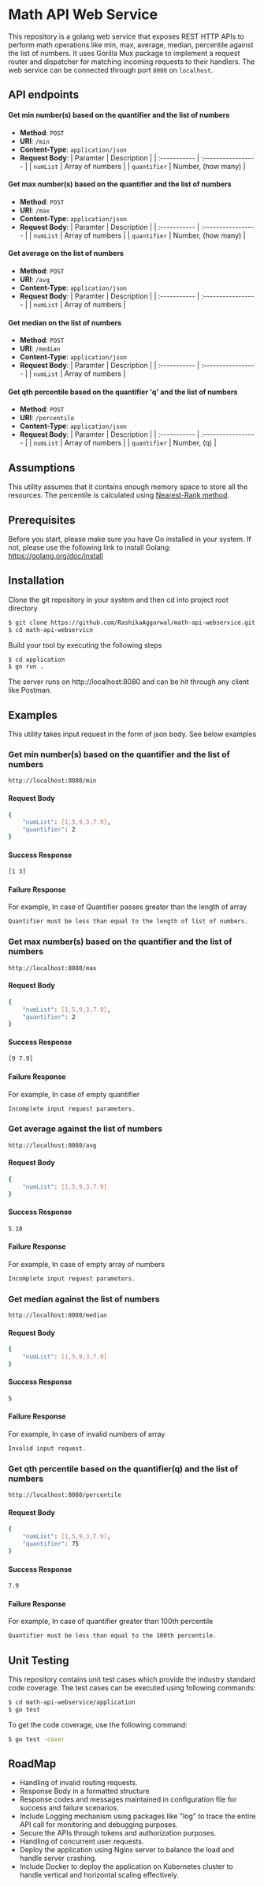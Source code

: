 # Math API Web Service

This repository is a golang web service that exposes REST HTTP APIs to perform math operations like min, max, average, median, percentile against the list of numbers. It uses Gorilla Mux package to implement a request router and dispatcher for matching incoming requests to their handlers. The web service can be connected through port `8080` on `localhost`.

## API endpoints

#### Get min number(s) based on the quantifier and the list of numbers
+ **Method**: `POST`
+ **URI**: `/min`
+  **Content-Type**: `application/json`
+ **Request Body**:
| Paramter     | Description        |
| :----------- | :----------------- |
| `numList`    | Array of numbers   |
| `quantifier` | Number, (how many) |

#### Get max number(s) based on the quantifier and the list of numbers
+ **Method**: `POST`
+ **URI**: `/max`
+  **Content-Type**: `application/json`
+ **Request Body**:
| Paramter     | Description        |
| :----------- | :----------------- |
| `numList`    | Array of numbers   |
| `quantifier` | Number, (how many) |

#### Get average on the list of numbers
+ **Method**: `POST`
+ **URI**: `/avg`
+  **Content-Type**: `application/json`
+ **Request Body**:
| Paramter     | Description        |
| :----------- | :----------------- |
| `numList`    | Array of numbers   |

#### Get median on the list of numbers
+ **Method**: `POST`
+ **URI**: `/median`
+  **Content-Type**: `application/json`
+ **Request Body**:
| Paramter     | Description        |
| :----------- | :----------------- |
| `numList`    | Array of numbers   |

#### Get qth percentile based on the quantifier 'q' and the list of numbers
+ **Method**: `POST`
+ **URI**: `/percentile`
+  **Content-Type**: `application/json`
+ **Request Body**:
| Paramter     | Description        |
| :----------- | :----------------- |
| `numList`    | Array of numbers   |
| `quantifier` | Number, (q) |

## Assumptions

This utility assumes that it contains enough memory space to store all the resources. The percentile is calculated using [Nearest-Rank method](https://en.wikipedia.org/wiki/Percentile#The_nearest-rank_method).

## Prerequisites

Before you start, please make sure you have Go installed in your system. If not, please use the following link to install Golang:
https://golang.org/doc/install

## Installation

Clone the git repository in your system and then cd into project root directory

```bash
$ git clone https://github.com/RashikaAggarwal/math-api-webservice.git
$ cd math-api-webservice
```

Build your tool by executing the following steps
```bash
$ cd application
$ go run .
```
The server runs on http://localhost:8080 and can be hit through any client like Postman.

## Examples

This utility takes input request in the form of json body. See below examples
### Get min number(s) based on the quantifier and the list of numbers
```http
http://localhost:8080/min
```
#### Request Body
```bash
{
    "numList": [1,5,9,3,7.9],
    "quantifier": 2
}
```
#### Success Response
```bash
[1 3]
```
#### Failure Response
For example, In case of Quantifier passes greater than the length of array
```bash
Quantifier must be less than equal to the length of list of numbers.
```

### Get max number(s) based on the quantifier and the list of numbers
```http
http://localhost:8080/max
```
#### Request Body
```bash
{
    "numList": [1,5,9,3,7.9],
    "quantifier": 2
}
```
#### Success Response
```bash
[9 7.9]
```
#### Failure Response
For example, In case of empty quantifier
```bash
Incomplete input request parameters.
```

### Get average against the list of numbers
```http
http://localhost:8080/avg
```
#### Request Body
```bash
{
    "numList": [1,5,9,3,7.9]
}
```
#### Success Response
```bash
5.18
```
#### Failure Response
For example, In case of empty array of numbers
```bash
Incomplete input request parameters.
```

### Get median against the list of numbers
```http
http://localhost:8080/median
```
#### Request Body
```bash
{
    "numList": [1,5,9,3,7.9]
}
```
#### Success Response
```bash
5
```
#### Failure Response
For example, In case of invalid numbers of array
```bash
Invalid input request.
```

### Get qth percentile based on the quantifier(q) and the list of numbers
```http
http://localhost:8080/percentile
```
#### Request Body
```bash
{
    "numList": [1,5,9,3,7.9],
    "quantifier": 75
}
```
#### Success Response
```bash
7.9
```
#### Failure Response
For example, In case of quantifier greater than 100th percentile
```bash
Quantifier must be less than equal to the 100th percentile.
```

## Unit Testing

This repository contains unit test cases which provide the industry standard code coverage. The test cases can be executed using following commands:
```bash
$ cd math-api-webservice/application
$ go test
```

To get the code coverage, use the following command:
```bash
$ go test -cover
```

## RoadMap

- Handling of invalid routing requests.
- Response Body in a formatted structure
- Response codes and messages maintained in configuration file for success and failure scenarios.
- Include Logging mechanism using packages like "log" to trace the entire API call for monitoring and debugging purposes.
- Secure the APIs through tokens and authorization purposes.
- Handling of concurrent user requests.
- Deploy the application using Nginx server to balance the load and handle server crashing.
- Include Docker to deploy the application on Kubernetes cluster to handle vertical and horizontal scaling effectively.
